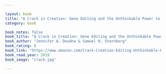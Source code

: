 ```yaml
---

layout: book
title: "A Crack in Creation: Gene Editing and the Unthinkable Power to Control Evolution"
category: book

book_notes: false
book_title: "A Crack in Creation: Gene Editing and the Unthinkable Power to Control Evolution"
book_author: "Jennifer A. Doudna & Samuel H. Sternberg"
book_rating: 8
book_link: "https://www.amazon.com/Crack-Creation-Editing-Unthinkable-Evolution/dp/1328915360/"
book_read_year: 2019
book_image: "crack.jpg"

---
```

